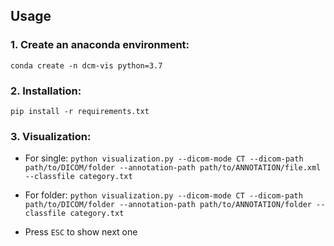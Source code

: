 ## Usage

### 1. Create an anaconda environment:

```conda create -n dcm-vis python=3.7```

### 2. Installation:

```pip install -r requirements.txt```

### 3. Visualization:

- For single: 
```python visualization.py --dicom-mode CT --dicom-path path/to/DICOM/folder --annotation-path path/to/ANNOTATION/file.xml --classfile category.txt```

- For folder: 
```python visualization.py --dicom-mode CT --dicom-path path/to/DICOM/folder --annotation-path path/to/ANNOTATION/folder --classfile category.txt```

- Press `ESC` to show next one
